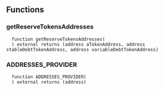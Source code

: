 


## Functions
### getReserveTokensAddresses
```solidity
  function getReserveTokensAddresses(
  ) external returns (address aTokenAddress, address stableDebtTokenAddress, address variableDebtTokenAddress)
```




### ADDRESSES_PROVIDER
```solidity
  function ADDRESSES_PROVIDER(
  ) external returns (address)
```




